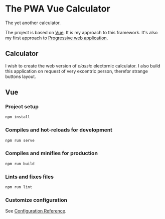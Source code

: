 # The PWA Vue Calculator

The yet another calculator.

The project is based on [Vue](https://vuejs.org/). It is my approach to this framework. It's also my first approach to [Progressive web application](https://en.wikipedia.org/wiki/Progressive_web_application).

## Calculator

I wish to create the web version of _classic_ electornic calculator.
I also build this application on request of very excentric person, therefor strange buttons layout.

## Vue

### Project setup

```bash
npm install
```

### Compiles and hot-reloads for development

```bash
npm run serve
```

### Compiles and minifies for production

```bash
npm run build
```

### Lints and fixes files

```bash
npm run lint
```

### Customize configuration

See [Configuration Reference](https://cli.vuejs.org/config/).
